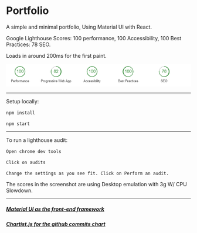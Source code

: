 # Portfolio

A simple and minimal portfolio, Using Material UI with React.

Google Lighthouse Scores: 100 performance, 100 Accessibility, 100 Best Practices: 78 SEO.

Loads in around 200ms for the first paint.

![](lighthouse.png)

---

Setup locally:

```
npm install
```

```
npm start
```

---

To run a lighthouse audit:

```
Open chrome dev tools
```

```
Click on audits
```

```
Change the settings as you see fit. Click on Perform an audit.
```

The scores in the screenshot are using Desktop emulation with 3g W/ CPU Slowdown.

---

##### [Material UI as the front-end framework](https://material-ui.com/)

##### [Chartist.js for the github commits chart](https://gionkunz.github.io/chartist-js/)
